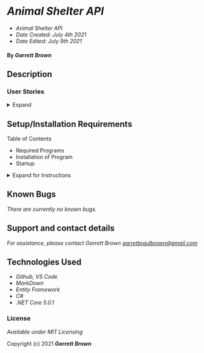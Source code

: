 # _Animal Shelter API_

 * _Animal Shelter API_
 * _Date Created: July 4th 2021_
  * _Date Edited: July 9th 2021_

#### By _**Garrett Brown**_

## Description


### User Stories

<details>
    <summary>Expand</summary>

#### User Stories

</details>

## Setup/Installation Requirements
Table of Contents
* Required Programs
* Installation of Program
* Startup

<details>
    <summary>Expand for Instructions</summary>

### Required Programs
1. An internet browser.
2. Visual Code Studio (or another code editor).
3. .NET
4. MySQL
5. MySQLWorkbench


### Installation of Program
* _Open the terminal on your local machine and navigate to "Desktop."_
* _Clone "AnimalShelterAPI.Solution"" with the following git command `git clone https://github.com/GBProductions/AnimalShelterAPI.Solution.git`
* _Navigate to the top level of the repository with the command `cd AnimalShelterAPI.Solution`_ 
* _Navigate into "AnimalShleter" with git command `cd AnimalShelter`_

### Recreate Database

#### Instructions: `appsettings.json` Creation

1. Create a file in the root directory called `appsettings.json`. 
2. Add `appsettings.json` to `.gitignore`.
3. Insert the following code into `appsettings.json`:
    
``` 
{
    "ConnectionStrings": {
        "DefaultConnection": "Server=localhost;Port=3306;database=YOUR-DATABASE;uid=root;pwd=YOUR-PASSWORD;"
    }
}
```

4. Replace `YOUR-PASSWORD` with password you selected when installing MySQLWorkbench.
5. Replace `YOUR-DATABASE` with the name of your database.
6. In the root directory, run `dotnet ef databse update` 
7. In the root directory, run `dotnet ef databse restore`

This will recreate the database on your computer, using MySQLWorkbench. You can proceed to Startup.


### Startup
* Navigate to root directory in project.
* Restore project with git command `dotnet restore`
* Build project with git command `dotnet build`
* To run program, run git command `dotnet run`
* In browser, navigate to http://localhost:5000 

</details>

## Known Bugs

_There are currently no known bugs._

## Support and contact details

_For assistance, please contact Garrett Brown <garrettpaulbrown@gmail.com>_

## Technologies Used

* _Github, VS Code_
* _MarkDown_
* _Entity Framework_
* _C#_
* _.NET Core 5.0.1_


### License

*Available under MIT Licensing*

Copyright (c) 2021 **_Garrett Brown_**


